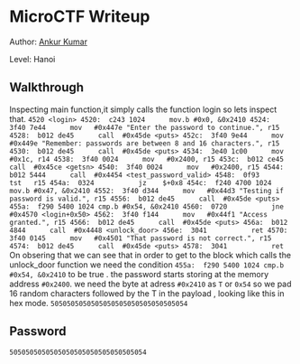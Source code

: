 # MicroCTF Writeup


Author: [Ankur Kumar](https://github.com/awsoankur) 

Level: Hanoi

## Walkthrough
Inspecting main function,it simply calls the function login so lets inspect that.
`
4520 <login>
4520:  c243 1024      mov.b	#0x0, &0x2410
4524:  3f40 7e44      mov	#0x447e "Enter the password to continue.", r15
4528:  b012 de45      call	#0x45de <puts>
452c:  3f40 9e44      mov	#0x449e "Remember: passwords are between 8 and 16 characters.", r15
4530:  b012 de45      call	#0x45de <puts>
4534:  3e40 1c00      mov	#0x1c, r14
4538:  3f40 0024      mov	#0x2400, r15
453c:  b012 ce45      call	#0x45ce <getsn>
4540:  3f40 0024      mov	#0x2400, r15
4544:  b012 5444      call	#0x4454 <test_password_valid>
4548:  0f93           tst	r15
454a:  0324           jz	$+0x8
454c:  f240 4700 1024 mov.b	#0x47, &0x2410
4552:  3f40 d344      mov	#0x44d3 "Testing if password is valid.", r15
4556:  b012 de45      call	#0x45de <puts>
455a:  f290 5400 1024 cmp.b	#0x54, &0x2410
4560:  0720           jne	#0x4570 <login+0x50>
4562:  3f40 f144      mov	#0x44f1 "Access granted.", r15
4566:  b012 de45      call	#0x45de <puts>
456a:  b012 4844      call	#0x4448 <unlock_door>
456e:  3041           ret
4570:  3f40 0145      mov	#0x4501 "That password is not correct.", r15
4574:  b012 de45      call	#0x45de <puts>
4578:  3041           ret
`
On obsering that we can see that in order to get to the block  which calls the unlock_door 
function we need the condition `455a:  f290 5400 1024 cmp.b	#0x54, &0x2410` to 
be true .
the password starts storing at the memory address `#0x2400`.
we need the byte at adress `#0x2410` as `T` or `0x54`
so we pad 16 random characters followed by the T in the payload , looking like this in hex 
mode.
`5050505050505050505050505050505054`
## Password
`5050505050505050505050505050505054`
